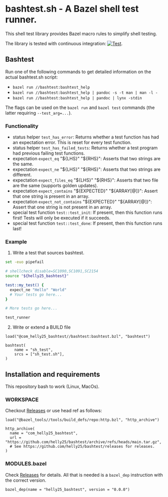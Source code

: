 # bashtest.sh - A Bazel shell test runner.

This shell test library provides Bazel macro rules to simplify shell testing.

The library is tested with continuous integration: [![Test](https://github.com/helly25/bashtest/actions/workflows/main.yml/badge.svg)](https://github.com/helly25/bashtest/actions/workflows/main.yml).

## Bashtest

Run one of the following commands to get detailed information on the actual bashtest.sh script:

* `bazel run //bashtest:bashtest_help`
* `bazel run //bashtest:bashtest_help | pandoc -s -t man | man -l -`
* `bazel run //bashtest:bashtest_help | pandoc | lynx -stdin`

The flags can be used on the `bazel run` and `bazel test` commands (the latter requiring `--test_arg=...`).

### Functionality

* status helper `test_has_error`: Returns whether a test function has had an expectation error. This is reset for every test function.
* status helper `test_has_failed_tests`: Returns whether a test program had previous failing test functions.
* expectation `expect_eq` "\${LHS}" "\${RHS}": Asserts that two strings are the same.
* expectation `expect_ne` "\${LHS}" "\${RHS}": Asserts that two strings are different.
* expectation `expect_files_eq` "\${LHS}" "\${RHS}": Asserts that two file are the same (supports golden updates).
* expectation `expect_contains` "\${EXPECTED}" "\${ARRAY[@]}": Assert that one string is present in an array.
* expectation `expect_not_contains` "\${EXPECTED}" "\${ARRAY[@]}": Assert that one string is not present in an array.
* special test function `test::test_init`: If present, then this function runs first! Tests will only be executed if it succeeds.
* special test function `test::test_done`: If present, then this function runs last!

### Example

1) Write a test that sources bashtest.

```sh
set -euo pipefail

# shellcheck disable=SC1090,SC1091,SC2154
source "${helly25_bashtest}"

test::my_test() {
  expect_ne "Hello" "World"
  # Your tests go here...
}

# More tests go here...

test_runner
```

2) Write or extend a BUILD file

```bzl
load("@com_helly25_bashtest//bashtest:bashtest.bzl", "bashtest")

bashtest(
    name = "sh_test",
    srcs = ["sh_test.sh"],
)
```

## Installation and requirements

This repository bash to work (Linux, MacOs).

### WORKSPACE

Checkout [Releases](https://github.com/helly25/bashtest/releases) or use head ref as follows:

```
load("@bazel_tools//tools/build_defs/repo:http.bzl", "http_archive")

http_archive(
  name = "com_helly25_bashtest",
  url = "https://github.com/helly25/bashtest/archive/refs/heads/main.tar.gz",
  # See https://github.com/helly25/bashtest/releases for releases.
)
```

### MODULES.bazel

Check [Releases](https://github.com/helly25/bashtest/releases) for details. All that is needed is a `bazel_dep` instruction with the correct version.

```
bazel_dep(name = "helly25_bashtest", version = "0.0.0")
```
